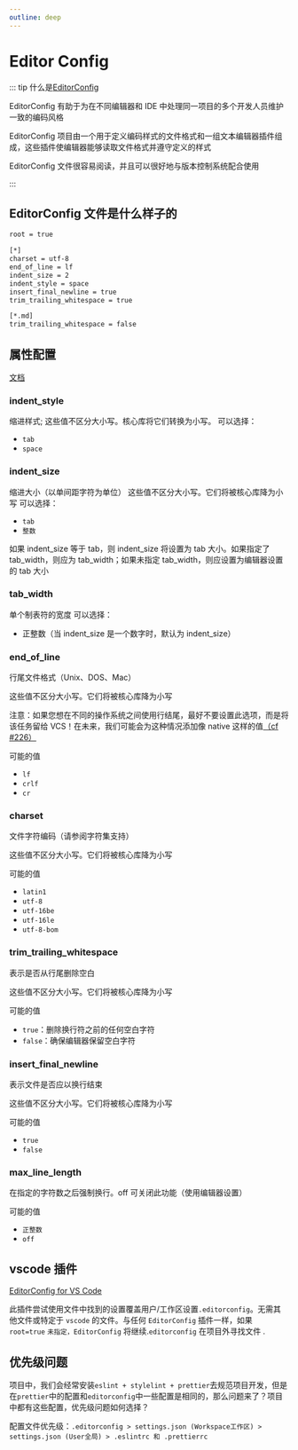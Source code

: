 ```yaml
---
outline: deep
---
```


# Editor Config

::: tip 什么是[EditorConfig](https://editorconfig.org/)

EditorConfig 有助于为在不同编辑器和 IDE 中处理同一项目的多个开发人员维护一致的编码风格

EditorConfig 项目由一个用于定义编码样式的文件格式和一组文本编辑器插件组成，这些插件使编辑器能够读取文件格式并遵守定义的样式

EditorConfig 文件很容易阅读，并且可以很好地与版本控制系统配合使用

:::

## EditorConfig 文件是什么样子的

```bash
root = true

[*]
charset = utf-8
end_of_line = lf
indent_size = 2
indent_style = space
insert_final_newline = true
trim_trailing_whitespace = true

[*.md]
trim_trailing_whitespace = false
```

## 属性配置

[文档](https://github.com/editorconfig/editorconfig/wiki/EditorConfig-Properties)

### indent_style

缩进样式; 这些值不区分大小写。核心库将它们转换为小写。
可以选择：

- `tab`
- `space`

### indent_size

缩进大小（以单间距字符为单位） 这些值不区分大小写。它们将被核心库降为小写
可以选择：

- `tab`
- `整数`

如果 indent_size 等于 tab，则 indent_size 将设置为 tab 大小。如果指定了 tab_width，则应为 tab_width；如果未指定 tab_width，则应设置为编辑器设置的 tab 大小

### tab_width

单个制表符的宽度
可以选择：

- 正整数（当 indent_size 是一个数字时，默认为 indent_size）

### end_of_line

行尾文件格式（Unix、DOS、Mac）

这些值不区分大小写。它们将被核心库降为小写

注意：如果您想在不同的操作系统之间使用行结尾，最好不要设置此选项，而是将该任务留给 VCS！在未来，我们可能会为这种情况添加像 native 这样的值[（cf #226）](https://github.com/editorconfig/editorconfig/issues/226)

可能的值

- `lf`
- `crlf`
- `cr`

### charset

文件字符编码（请参阅字符集支持）

这些值不区分大小写。它们将被核心库降为小写

可能的值

- `latin1`
- `utf-8`
- `utf-16be`
- `utf-16le`
- `utf-8-bom`

### trim_trailing_whitespace

表示是否从行尾删除空白

这些值不区分大小写。它们将被核心库降为小写

可能的值

- `true`：删除换行符之前的任何空白字符
- `false`：确保编辑器保留空白字符

### insert_final_newline

表示文件是否应以换行结束

这些值不区分大小写。它们将被核心库降为小写

可能的值

- `true`
- `false`

### max_line_length

在指定的字符数之后强制换行。off 可关闭此功能（使用编辑器设置）

可能的值

- `正整数`
- `off`

## vscode 插件

[EditorConfig for VS Code](https://marketplace.visualstudio.com/items?itemName=EditorConfig.EditorConfig)

此插件尝试使用文件中找到的设置覆盖用户/工作区设置`.editorconfig`。无需其他文件或特定于 `vscode` 的文件。与任何 `EditorConfig` 插件一样，如果` root=true` `未指定，EditorConfig` 将继续.`editorconfig` 在项目外寻找文件 .

## 优先级问题

项目中，我们会经常安装`eslint + stylelint + prettier`去规范项目开发，但是在`prettier`中的配置和`editorconfig`中一些配置是相同的，那么问题来了？项目中都有这些配置，优先级问题如何选择？

配置文件优先级：`.editorconfig > settings.json (Workspace工作区) > settings.json (User全局) > .eslintrc 和 .prettierrc`
